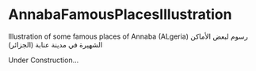 AnnabaFamousPlacesIllustration
==============================

Illustration of some famous places of Annaba (ALgeria)
رسوم لبعض الأماكن الشهيرة في مدينة عنابة (الجزائر)



Under Construction...


